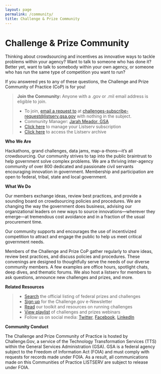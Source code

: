 ```yaml
---
layout: page
permalink: /community/
title: Challenge & Prize Community
---
```

# Challenge & Prize Community

Thinking about crowdsourcing and incentives as innovative ways to tackle problems within your agency? Want to talk to someone who has done it? Better yet, want to talk to somebody within your own agency, or someone who has run the same type of competition you want to run?

If you answered yes to any of these questions, the Challenge and Prize Community of Practice (CoP) is for you!


> **Join the Community:** Anyone with a .gov or .mil email address is eligible to join.
>
> - To join, <a href="mailto: challenges-subscribe-request@listserv.gsa.gov" target="_blank" class="link">email a request to</a> at challenges-subscribe-request@listserv.gsa.gov with nothing in the subject.
> - Community Manager: <a href="https://digital.gov/authors/jarah-meador/" target="_blank" class="link">Jarah Meador, GSA</a>
> - <a href="https://digital.gov/communities/manage-your-subscription" target="_blank" class="link">Click here</a> to manage your Listserv subscription
> - <a href="https://digital.gov/communities/manage-your-subscription/#access-the-listserv-archive" target="_blank" class="link">Click here</a> to access the Listserv archive
               

**Who We Are**

Hackathons, grand challenges, data jams, map-a-thons—it’s all crowdsourcing. Our community strives to tap into the public braintrust to help government solve complex problems. We are a thriving inter-agency community of over 800 dedicated and passionate civil servants encouraging innovation in government. Membership and participation are open to federal, tribal, state and local government.

**What We Do**

Our members exchange ideas, review best practices, and provide a sounding board on crowdsourcing policies and procedures. We are changing the way the government does business, advising our organizational leaders on new ways to source innovations—wherever they emerge—at tremendous cost avoidance and in a fraction of the usual procurement time.

Our community supports and encourages the use of incentivized competition to attract and engage the public to help us meet critical government needs.

Members of the Challenge and Prize CoP gather regularly to share ideas, review best practices, and discuss policies and procedures. These convenings are designed to thoughtfully serve the needs of our diverse community members. A few examples are office hours, spotlight chats, deep dives, and thematic forums. We also host a listserv for members to ask questions, announce new challenges and prizes, and more.

**Related Resources**

> - <a href="https://www.challenge.gov" class="link">Search</a> the official listing of federal prizes and challenges
> - <a href="https://public.govdelivery.com/accounts/USGSATTS/subscriber/topics?qsp=USGSATTS_6" class="link">Sign up</a> for the Challenge.gov e-Newsletter
> - <a href="https://www.challenge.gov/toolkit" color="#0050d8">Read</a> our toolkit and resources on running challenges
> - <a href="https://www.youtube.com/playlist?list=PLd9b-GuOJ3nFeJeAHAn3Z5opohjxIw8OC" target="_blank" class="link">View playlist</a> of challenges and prizes webinars 
> - Follow us on social media: <a href="https://www.twitter.com/challengegov" class="link">Twitter</a>, <a href="https://www.facebook.com/challengegov"  class="link">Facebook</a>, <a href="https://www.linkedin.com/company/challengegov/" class="link">LinkedIn</a>


**Community Conduct**

The Challenge and Prize Community of Practice is hosted by Challenge.Gov, a service of the Technology Transformation Services (TTS) within the General Services Administration (GSA). GSA is a federal agency subject to the Freedom of Information Act (FOIA) and must comply with requests for records made under FOIA. As a result, all communications made on this Communities of Practice LISTSERV are subject to release under FOIA.
